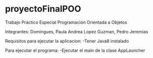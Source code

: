 # proyectoFinalPOO 
Trabajo Práctico Especial
Programación Orientada a Objetos

Integrantes:
    Domingues, Paula Andrea
    Lopez Guzman, Pedro Jeremias
    
Requisitos para ejecutar la aplicacion:
-Tener Java8 instalado

Para ejecutar el programa:
-Ejecutar el main de la clase AppLauncher
